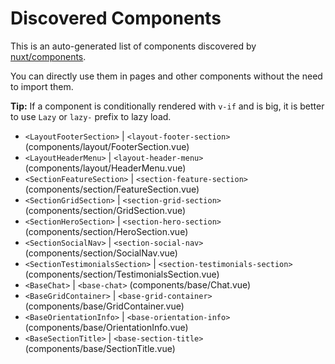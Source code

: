 # Discovered Components

This is an auto-generated list of components discovered by [nuxt/components](https://github.com/nuxt/components).

You can directly use them in pages and other components without the need to import them.

**Tip:** If a component is conditionally rendered with `v-if` and is big, it is better to use `Lazy` or `lazy-` prefix to lazy load.

- `<LayoutFooterSection>` | `<layout-footer-section>` (components/layout/FooterSection.vue)
- `<LayoutHeaderMenu>` | `<layout-header-menu>` (components/layout/HeaderMenu.vue)
- `<SectionFeatureSection>` | `<section-feature-section>` (components/section/FeatureSection.vue)
- `<SectionGridSection>` | `<section-grid-section>` (components/section/GridSection.vue)
- `<SectionHeroSection>` | `<section-hero-section>` (components/section/HeroSection.vue)
- `<SectionSocialNav>` | `<section-social-nav>` (components/section/SocialNav.vue)
- `<SectionTestimonialsSection>` | `<section-testimonials-section>` (components/section/TestimonialsSection.vue)
- `<BaseChat>` | `<base-chat>` (components/base/Chat.vue)
- `<BaseGridContainer>` | `<base-grid-container>` (components/base/GridContainer.vue)
- `<BaseOrientationInfo>` | `<base-orientation-info>` (components/base/OrientationInfo.vue)
- `<BaseSectionTitle>` | `<base-section-title>` (components/base/SectionTitle.vue)
